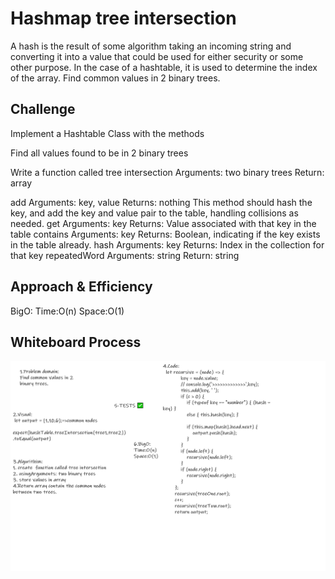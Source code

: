 # Hashmap tree intersection
<!-- Short summary or background information -->
A hash is the result of some algorithm taking an incoming string and converting it into a value that could be used for either security or some other purpose. In the case of a hashtable, it is used to determine the index of the array.
Find common values in 2 binary trees.

## Challenge
<!-- Description of the challenge -->
Implement a Hashtable Class with the  methods

Find all values found to be in 2 binary trees

Write a function called tree intersection
Arguments: two binary trees
Return: array

add
Arguments: key, value
Returns: nothing
This method should hash the key, and add the key and value pair to the table, handling collisions as needed.
get
Arguments: key
Returns: Value associated with that key in the table
contains
Arguments: key
Returns: Boolean, indicating if the key exists in the table already.
hash
Arguments: key
Returns: Index in the collection for that key
repeatedWord
Arguments: string
Return: string

## Approach & Efficiency
<!-- What approach did you take? Why? What is the Big O space/time for this approach? -->
BigO:
Time:O(n)
Space:O(1)

## Whiteboard Process
<!-- Embedded whiteboard image -->
![treeIntersection](/code-challenge32/treeIntersection.png)
